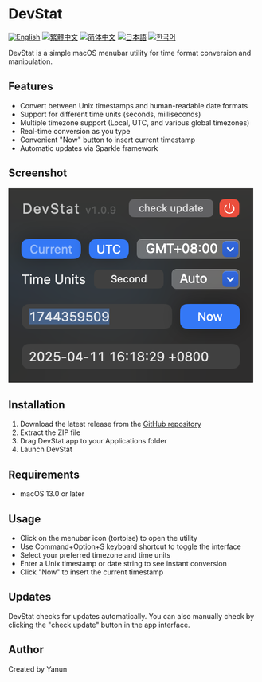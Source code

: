 # DevStat
[![English](https://img.shields.io/badge/English-Click-yellow)](README.md)
[![繁體中文](https://img.shields.io/badge/繁體中文-點擊查看-orange)](README-tw.md)
[![简体中文](https://img.shields.io/badge/简体中文-点击查看-orange)](README-cn.md)
[![日本語](https://img.shields.io/badge/日本語-クリック-青)](README-ja.md)
[![한국어](https://img.shields.io/badge/한국어-클릭-yellow)](README-ko.md)

DevStat is a simple macOS menubar utility for time format conversion and manipulation.

## Features

- Convert between Unix timestamps and human-readable date formats
- Support for different time units (seconds, milliseconds)
- Multiple timezone support (Local, UTC, and various global timezones)
- Real-time conversion as you type
- Convenient "Now" button to insert current timestamp
- Automatic updates via Sparkle framework

## Screenshot

![DevStat Screenshot](image.png)

## Installation

1. Download the latest release from the [GitHub repository](https://github.com/yanun0323/DevStat/releases)
2. Extract the ZIP file
3. Drag DevStat.app to your Applications folder
4. Launch DevStat

## Requirements

- macOS 13.0 or later

## Usage

- Click on the menubar icon (tortoise) to open the utility
- Use Command+Option+S keyboard shortcut to toggle the interface
- Select your preferred timezone and time units
- Enter a Unix timestamp or date string to see instant conversion
- Click "Now" to insert the current timestamp

## Updates

DevStat checks for updates automatically. You can also manually check by clicking the "check update" button in the app interface.

## Author

Created by Yanun